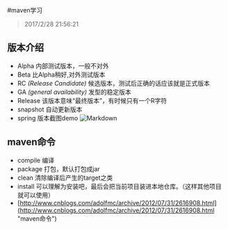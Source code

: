 #maven学习
>2017/2/28 21:56:21 
## 版本介绍
* Alpha
内部测试版本，一般不对外
* Beta
比Alpha稍好,对外测试版本
* RC *(Release Candidate)*
候选版本，测试后正确的话应该就是正式版本
* GA *(general availability)*
发型的稳定版本
* Release 
该版本意味“最终版本”，有时候只有一个R字符
* snapshot
自动更新版本
* spring 版本截图demo 
![Markdown](http://p1.bqimg.com/1949/7237310c3fef1f92.png)
## maven命令
* compile
编译
* package
打包，默认打包成jar
* clean
清除编译后产生的target之类
* install
可以理解为安装吧，最后会把当前项目装进本地仓库。（这样其他项目就可以使用）
* [http://www.cnblogs.com/adolfmc/archive/2012/07/31/2616908.html](http://www.cnblogs.com/adolfmc/archive/2012/07/31/2616908.html "maven命令")